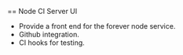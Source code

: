 == Node CI Server UI

* Provide a front end for the forever node service.
* Github integration.
* CI hooks for testing.
